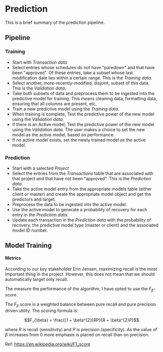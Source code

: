 # Prediction

This is a brief summary of the prediction pipeline.

## Pipeline

### Training
* Start with *Transaction data*
* Select entries whose schedules do not have "paredown" and that have been "approved". Of these entries, take a subset whose last modification date lies within a certain range. This is the *Training data*.
* Select another, more-recently-modified, disjoint, subset of this data. This is the *Validation data*.
* Take both subsets of data and preprocess them to be ingested into the predictive model for training. This means cleaning data, formatting data, ensuring that all columns are present, etc.
* Train a new predictive model using the *Training data*.
* When training is complete, Test the predictive power of the new model using the *Validation data*.
* If there is an Active model, Test the predictive power of the new model using the *Validation data*. The user makes a choice to set the new model as the active model, based on performance.
* If no active model exists, set the newly trained model as the active model.

### Prediction
* Start with a selected *Project*
* Select the entries from the *Transactions* table that are associated with that project and that have not been "approved". This is the *Prediction data*.
* Take the active model entry from the appropriate models table (either client or master) and create the appropriate model object and get the predictors and target.
* Preprocess the data to be ingested into the active model.
* Use the active model to generate a probability of recovery for each entry in the *Prediction data*.
* Update each transaction in the *Prediction data* with the probability of recovery, the predictive model type (master or client) and the associated model ID number.

## Model Training

#### Metrics
According to our key stakeholder Erin Jensen, maximizing recall is the most important thing in the project. However, this does not mean that we should automatically target only recall.

The measure the performance of the algorithm, I have opted to use the $`F_{\beta}`$-score.

The $`F_{\beta}`$ score is a weighted balance between pure recall and pure precision driven utility. The scoring formula is:

```math
F_{\beta} = \frac{(1 + \beta^{2})RP}{R + \beta^{2}P}
```

where $`R`$ is recall (sensitivity) and $`P`$ is precision (specificity). As the value of $`\beta`$ increases from 0 more emphasis is placed on recall than on precision.


Ref: https://en.wikipedia.org/wiki/F1_score
